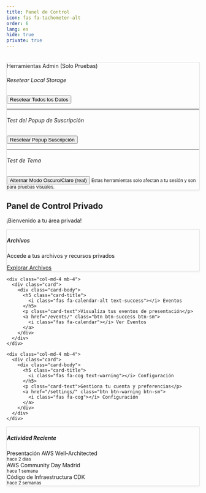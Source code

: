 ```yaml
---
title: Panel de Control
icon: fas fa-tachometer-alt
order: 6
lang: es
hide: true
private: true
---
```


<div class="dashboard-container">
  <!-- HERRAMIENTAS ADMIN (solo visible para admin/logueado) -->
  <div class="row mb-4">
    <div class="col-12">
      <div class="card border-info">
        <div class="card-header bg-info text-white">
          <i class="fas fa-tools"></i> Herramientas Admin (Solo Pruebas)
        </div>
        <div class="card-body">
          <h6>Resetear Local Storage</h6>
          <button onclick="confirmAndResetAll()" class="btn btn-sm btn-danger">Resetear Todos los Datos</button>
          <hr>
          <h6>Test del Popup de Suscripción</h6>
          <button onclick="resetSubscriptionPopup()" class="btn btn-sm btn-primary">Resetear Popup Suscripción</button>
          <hr>
          <h6>Test de Tema</h6>
          <button onclick="document.getElementById('mode-toggle')?.click()" class="btn btn-sm btn-dark me-2">Alternar Modo Oscuro/Claro (real)</button>
          <small class="text-muted d-block mt-2">Estas herramientas solo afectan a tu sesión y son para pruebas visuales.</small>
        </div>
      </div>
    </div>
  </div>
  <!-- FIN HERRAMIENTAS ADMIN -->

  <div class="row">
    <div class="col-12">
      <h2><i class="fas fa-tachometer-alt"></i> Panel de Control Privado</h2>
      <p class="text-muted">¡Bienvenido a tu área privada!</p>
    </div>
  </div>

  <div class="row mt-4">
    <!-- Quick Stats -->
    <div class="col-md-4 mb-4">
      <div class="card">
        <div class="card-body">
          <h5 class="card-title">
            <i class="fas fa-file-alt text-primary"></i> Archivos
          </h5>
          <p class="card-text">Accede a tus archivos y recursos privados</p>
          <a href="/files/" class="btn btn-primary btn-sm">
            <i class="fas fa-folder-open"></i> Explorar Archivos
          </a>
        </div>
      </div>
    </div>

    <div class="col-md-4 mb-4">
      <div class="card">
        <div class="card-body">
          <h5 class="card-title">
            <i class="fas fa-calendar-alt text-success"></i> Eventos
          </h5>
          <p class="card-text">Visualiza tus eventos de presentación</p>
          <a href="/events/" class="btn btn-success btn-sm">
            <i class="fas fa-calendar"></i> Ver Eventos
          </a>
        </div>
      </div>
    </div>

    <div class="col-md-4 mb-4">
      <div class="card">
        <div class="card-body">
          <h5 class="card-title">
            <i class="fas fa-cog text-warning"></i> Configuración
          </h5>
          <p class="card-text">Gestiona tu cuenta y preferencias</p>
          <a href="/settings/" class="btn btn-warning btn-sm">
            <i class="fas fa-cog"></i> Configuración
          </a>
        </div>
      </div>
    </div>
  </div>

  <!-- Recent Activity -->
  <div class="row mt-4">
    <div class="col-12">
      <div class="card">
        <div class="card-header">
          <h5 class="mb-0">
            <i class="fas fa-history"></i> Actividad Reciente
          </h5>
        </div>
        <div class="card-body">
          <div class="list-group list-group-flush">
            <div class="list-group-item d-flex justify-content-between align-items-center">
              <div>
                <i class="fas fa-file-pdf text-danger"></i>
                <span class="ms-2">Presentación AWS Well-Architected</span>
              </div>
              <small class="text-muted">hace 2 días</small>
            </div>
            <div class="list-group-item d-flex justify-content-between align-items-center">
              <div>
                <i class="fas fa-calendar-check text-success"></i>
                <span class="ms-2">AWS Community Day Madrid</span>
              </div>
              <small class="text-muted">hace 1 semana</small>
            </div>
            <div class="list-group-item d-flex justify-content-between align-items-center">
              <div>
                <i class="fas fa-code text-primary"></i>
                <span class="ms-2">Código de Infraestructura CDK</span>
              </div>
              <small class="text-muted">hace 2 semanas</small>
            </div>
          </div>
        </div>
      </div>
    </div>
  </div>
</div>

<style>
.dashboard-container {
  padding: 20px 0;
}

.card {
  box-shadow: 0 0.125rem 0.25rem rgba(0, 0, 0, 0.075);
  border: 1px solid rgba(0, 0, 0, 0.125);
  transition: box-shadow 0.15s ease-in-out;
}

.card:hover {
  box-shadow: 0 0.5rem 1rem rgba(0, 0, 0, 0.15);
}

.card-title {
  color: var(--heading-color);
  font-weight: 600;
}

.list-group-item {
  border-left: none;
  border-right: none;
  border-top: none;
}

.list-group-item:last-child {
  border-bottom: none;
}
</style> 